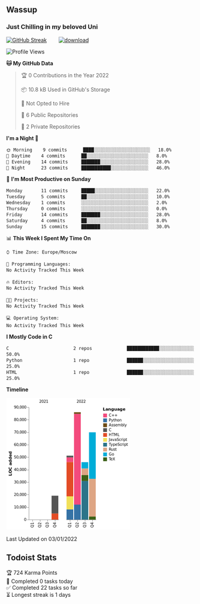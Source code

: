 ## Wassup 
### Just Chilling in my beloved Uni 

<!--
-->

[![GitHub Streak](http://github-readme-streak-stats.herokuapp.com?user=archeoss&theme=shades-of-purple&hide_border=true&date_format=j%20M%5B%20Y%5D)](https://git.io/streak-stats)&nbsp;&nbsp;&nbsp;&nbsp;&nbsp;&nbsp;&nbsp;&nbsp;[![download](https://user-images.githubusercontent.com/68448737/147796309-d8b65b1d-4dde-40d9-b03a-2b42aaa6cd43.jpeg)
](https://bmstu.ru/)

<!--START_SECTION:waka-->
![Profile Views](http://img.shields.io/badge/Profile%20Views-73-blue)

**🐱 My GitHub Data** 

> 🏆 0 Contributions in the Year 2022
 > 
> 📦 10.8 kB Used in GitHub's Storage 
 > 
> 🚫 Not Opted to Hire
 > 
> 📜 6 Public Repositories 
 > 
> 🔑 2 Private Repositories  
 > 
**I'm a Night 🦉** 

```text
🌞 Morning    9 commits      ████░░░░░░░░░░░░░░░░░░░░░   18.0% 
🌆 Daytime    4 commits      ██░░░░░░░░░░░░░░░░░░░░░░░   8.0% 
🌃 Evening    14 commits     ███████░░░░░░░░░░░░░░░░░░   28.0% 
🌙 Night      23 commits     ███████████░░░░░░░░░░░░░░   46.0%

```
📅 **I'm Most Productive on Sunday** 

```text
Monday       11 commits     █████░░░░░░░░░░░░░░░░░░░░   22.0% 
Tuesday      5 commits      ██░░░░░░░░░░░░░░░░░░░░░░░   10.0% 
Wednesday    1 commits      ░░░░░░░░░░░░░░░░░░░░░░░░░   2.0% 
Thursday     0 commits      ░░░░░░░░░░░░░░░░░░░░░░░░░   0.0% 
Friday       14 commits     ███████░░░░░░░░░░░░░░░░░░   28.0% 
Saturday     4 commits      ██░░░░░░░░░░░░░░░░░░░░░░░   8.0% 
Sunday       15 commits     ███████░░░░░░░░░░░░░░░░░░   30.0%

```


📊 **This Week I Spent My Time On** 

```text
⌚︎ Time Zone: Europe/Moscow

💬 Programming Languages: 
No Activity Tracked This Week

🔥 Editors: 
No Activity Tracked This Week

🐱‍💻 Projects: 
No Activity Tracked This Week

💻 Operating System: 
No Activity Tracked This Week

```

**I Mostly Code in C** 

```text
C                        2 repos             ████████████░░░░░░░░░░░░░   50.0% 
Python                   1 repo              ██████░░░░░░░░░░░░░░░░░░░   25.0% 
HTML                     1 repo              ██████░░░░░░░░░░░░░░░░░░░   25.0%

```


**Timeline**

![Chart not found](https://raw.githubusercontent.com/archeoss/archeoss/master/charts/bar_graph.png) 


 Last Updated on 03/01/2022
<!--END_SECTION:waka-->

## Todoist Stats

<!-- TODO-IST:START -->
🏆  724 Karma Points           
🌸  Completed 0 tasks today           
✅  Completed 22 tasks so far           
⏳  Longest streak is 1 days
<!-- TODO-IST:END -->
